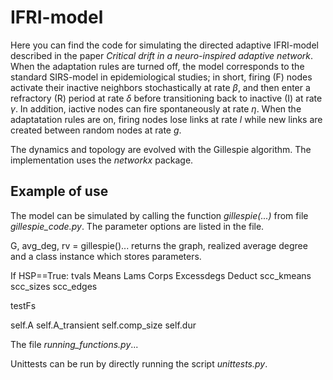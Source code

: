 # IFRI-model
Here you can find the code for simulating the directed adaptive IFRI-model described in the paper *Critical drift in a neuro-inspired adaptive network*.  When the adaptation rules are turned off, the model corresponds to the standard SIRS-model in epidemiological studies; in short, firing (F) nodes activate their inactive neighbors stochastically at rate $\beta$, and then enter a refractory (R) period at rate $\delta$ before transitioning back to inactive (I) at rate $\gamma$. In addition, iactive nodes can fire spontaneously at rate $\eta$. When the adaptatation rules are on, firing nodes lose links at rate *l* while new links are created between random nodes at rate *g*. 

The dynamics and topology are evolved with the Gillespie algorithm. The implementation uses the *networkx* package.

## Example of use

The model can be simulated by calling the function *gillespie(...)* from file *gillespie_code.py*. The parameter options are listed in the file. 

G, avg_deg, rv = gillespie()...
returns the graph, realized average degree and a class instance which stores parameters. 

If HSP==True:
tvals
Means
Lams
Corps
Excessdegs
Deduct
scc_kmeans
scc_sizes
scc_edges

testFs

self.A
self.A_transient
self.comp_size
self.dur


The file *running_functions.py*...

Unittests can be run by directly running the script *unittests.py*.
